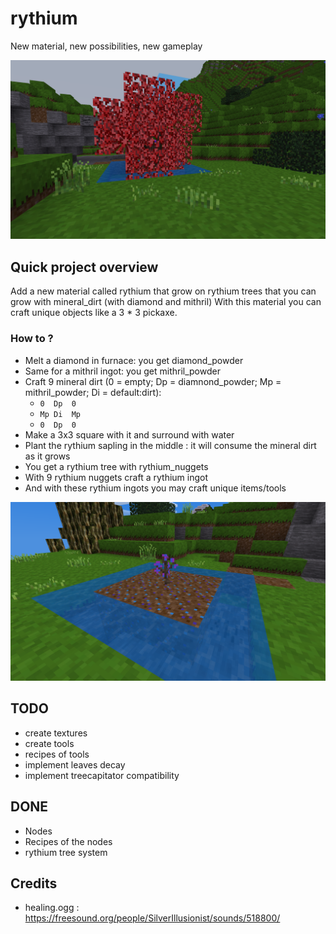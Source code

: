 # rythium
New material, new possibilities, new gameplay

![screenshot](/screenshots/SC_0002.png)


## Quick project overview

Add a new material called rythium that grow on rythium trees that you can grow with mineral_dirt (with diamond and mithril)
With this material you can craft unique objects like a 3 * 3 pickaxe.

### How to ?

* Melt a diamond in furnace: you get diamond_powder
* Same for a mithril ingot: you get mithril_powder
* Craft 9 mineral dirt (0 = empty; Dp = diamnond_powder; Mp = mithril_powder; Di = default:dirt):
  *  `0  Dp  0`
  *  `Mp Di  Mp`
  *  `0  Dp  0`
* Make a 3x3 square with it and surround with water
* Plant the rythium sapling in the middle : it will consume the mineral dirt as it grows
* You get a rythium tree with rythium_nuggets
* With 9 rythium nuggets craft a rythium ingot
* And with these rythium ingots you may craft unique items/tools

![screenshot](/screenshots/SC_0001.png)

## TODO

* create textures
* create tools
* recipes of tools
* implement leaves decay
* implement treecapitator compatibility

## DONE 

* Nodes
* Recipes of the nodes
* rythium tree system

## Credits

* healing.ogg : https://freesound.org/people/SilverIllusionist/sounds/518800/

